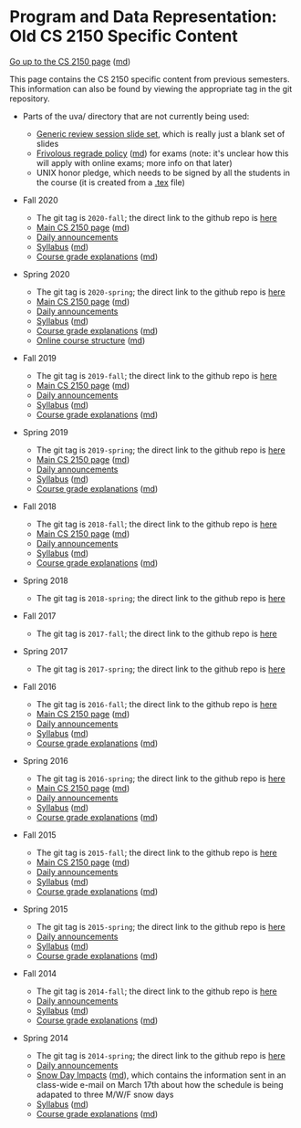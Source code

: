 Program and Data Representation: Old CS 2150 Specific Content
=============================================================

[Go up to the CS 2150 page](../index.html) ([md](../index.md))

This page contains the CS 2150 specific content from previous semesters.  This information can also be found by viewing the appropriate tag in the git repository.

- Parts of the uva/ directory that are not currently being used:
    - [Generic review session slide set](exam-review.html#/), which is really just a blank set of slides
    - [Frivolous regrade policy](frivolous-regrades.html) ([md](frivolous-regrades.md)) for exams (note: it's unclear how this will apply with online exams; more info on that later)
    - UNIX honor pledge, which needs to be signed by all the students in the course (it is created from a [.tex](unix-honor-pledge.tex) file)

- Fall 2020
    - The git tag is `2020-fall`; the direct link to the github repo is [here](https://github.com/uva-cs/pdr/tree/2020-fall)
    - [Main CS 2150 page](index-fall-2020.html) ([md](index-fall-2020.md))
    - [Daily announcements](daily-announcements-fall-2020.html)
    - [Syllabus](syllabus-fall-2020.html) ([md](syllabus-fall-2020.md))
    - [Course grade explanations](grades-fall-2020.html) ([md](grades-fall-2020.md))

- Spring 2020
    - The git tag is `2020-spring`; the direct link to the github repo is [here](https://github.com/uva-cs/pdr/tree/2020-spring)
    - [Main CS 2150 page](index-spring-2020.html) ([md](index-spring-2020.md))
    - [Daily announcements](daily-announcements-spring-2020.html)
    - [Syllabus](syllabus-spring-2020.html) ([md](syllabus-spring-2020.md))
    - [Course grade explanations](grades-spring-2020.html) ([md](grades-spring-2020.md))
    - [Online course structure](online-spring-2020.html) ([md](online-spring-2020.md))

- Fall 2019
    - The git tag is `2019-fall`; the direct link to the github repo is [here](https://github.com/uva-cs/pdr/tree/2019-fall)
    - [Main CS 2150 page](index-fall-2019.html) ([md](index-fall-2019.md))
    - [Daily announcements](daily-announcements-fall-2019.html)
    - [Syllabus](syllabus-fall-2019.html) ([md](syllabus-fall-2019.md))
    - [Course grade explanations](grades-fall-2019.html) ([md](grades-fall-2019.md))

- Spring 2019
    - The git tag is `2019-spring`; the direct link to the github repo is [here](https://github.com/uva-cs/pdr/tree/2019-spring)
    - [Main CS 2150 page](index-spring-2019.html) ([md](index-spring-2019.md))
    - [Daily announcements](daily-announcements-spring-2019.html)
    - [Syllabus](syllabus-spring-2019.html) ([md](syllabus-spring-2019.md))
    - [Course grade explanations](grades-spring-2019.html) ([md](grades-spring-2019.md))

- Fall 2018
    - The git tag is `2018-fall`; the direct link to the github repo is [here](https://github.com/uva-cs/pdr/tree/2018-fall)
    - [Main CS 2150 page](index-fall-2018.html) ([md](index-fall-2018.md))
    - [Daily announcements](daily-announcements-fall-2018.html)
    - [Syllabus](syllabus-fall-2018.html) ([md](syllabus-fall-2018.md))
    - [Course grade explanations](grades-fall-2018.html) ([md](grades-fall-2018.md))

- Spring 2018
    - The git tag is `2018-spring`; the direct link to the github repo is [here](https://github.com/uva-cs/pdr/tree/2018-spring)

- Fall 2017
    - The git tag is `2017-fall`; the direct link to the github repo is [here](https://github.com/uva-cs/pdr/tree/2017-fall)

- Spring 2017
    - The git tag is `2017-spring`; the direct link to the github repo is [here](https://github.com/uva-cs/pdr/tree/2017-spring)

- Fall 2016
    - The git tag is `2016-fall`; the direct link to the github repo is [here](https://github.com/uva-cs/pdr/tree/2016-fall)
    - [Main CS 2150 page](index-fall-2016.html) ([md](index-fall-2016.md))
    - [Daily announcements](daily-announcements-fall-2016.html)
    - [Syllabus](syllabus-fall-2016.html) ([md](syllabus-fall-2016.md))
    - [Course grade explanations](grades-fall-2016.html) ([md](grades-fall-2016.md))

- Spring 2016
    - The git tag is `2016-spring`; the direct link to the github repo is [here](https://github.com/uva-cs/pdr/tree/2016-spring)
    - [Main CS 2150 page](index-spring-2016.html) ([md](index-spring-2016.md))
    - [Daily announcements](daily-announcements-spring-2016.html)
    - [Syllabus](syllabus-spring-2016.html) ([md](syllabus-spring-2016.md))
    - [Course grade explanations](grades-spring-2016.html) ([md](grades-spring-2016.md))

- Fall 2015
    - The git tag is `2015-fall`; the direct link to the github repo is [here](https://github.com/uva-cs/pdr/tree/2015-fall)
    - [Main CS 2150 page](index-fall-2015.html) ([md](index-fall-2015.md))
    - [Daily announcements](daily-announcements-fall-2015.html)
    - [Syllabus](syllabus-fall-2015.html) ([md](syllabus-fall-2015.md))
    - [Course grade explanations](grades-fall-2015.html) ([md](grades-fall-2015.md))

- Spring 2015
    - The git tag is `2015-spring`; the direct link to the github repo is [here](https://github.com/uva-cs/pdr/tree/2015-spring)
    - [Daily announcements](daily-announcements-spring-2015.html)
	- [Syllabus](syllabus-spring-2015.html) ([md](syllabus-spring-2015.md))
	- [Course grade explanations](grades-spring-2015.html) ([md](grades-spring-2015.md))

- Fall 2014
    - The git tag is `2014-fall`; the direct link to the github repo is [here](https://github.com/uva-cs/pdr/tree/2014-fall)
    - [Daily announcements](daily-announcements-fall-2014.html)
	- [Syllabus](syllabus-fall-2014.html) ([md](syllabus-fall-2014.md))
    - [Course grade explanations](grades-fall-2014.html) ([md](grades-fall-2014.md))

- Spring 2014
    - The git tag is `2014-spring`; the direct link to the github repo is [here](https://github.com/uva-cs/pdr/tree/2014-spring)
    - [Daily announcements](daily-announcements-spring-2014.html)
	- [Snow Day Impacts](snowdays-spring-2014.html) ([md](snowdays-spring-2014.md)), which contains the information sent in an class-wide e-mail on March 17th about how the schedule is being adapated to three M/W/F snow days
	- [Syllabus](syllabus-spring-2014.html) ([md](syllabus-spring-2014.md))
    - [Course grade explanations](grades-spring-2014.html) ([md](grades-spring-2014.md))
